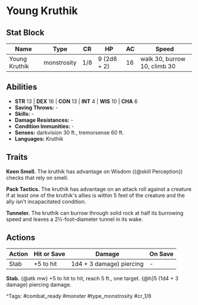 # Young Kruthik

## Stat Block

| Name | Type | CR | HP | AC | Speed |
|------|------|----|----|----|-------|
| Young Kruthik | monstrosity | 1/8 | 9 (2d6 + 2) | 16 | walk 30, burrow 10, climb 30 |

## Abilities

- **STR** 13 | **DEX** 16 | **CON** 13 | **INT** 4 | **WIS** 10 | **CHA** 6
- **Saving Throws:** -  
- **Skills:** -  
- **Damage Resistances:** -  
- **Condition Immunities:** -  
- **Senses:** darkvision 30 ft., tremorsense 60 ft.  
- **Languages:** Kruthik

## Traits

**Keen Smell.** The kruthik has advantage on Wisdom ({@skill Perception}) checks that rely on smell.

**Pack Tactics.** The kruthik has advantage on an attack roll against a creature if at least one of the kruthik's allies is within 5 feet of the creature and the ally isn't incapacitated condition.

**Tunneler.** The kruthik can burrow through solid rock at half its burrowing speed and leaves a 2½-foot-diameter tunnel in its wake.


## Actions

| Action | Hit or Save | Damage | On Save |
|--------|--------------|--------|----------|
| Stab | +5 to hit | 1d4 + 3 damage) piercing | - |

**Stab.** {@atk mw} +5 to hit to hit, reach 5 ft., one target. {@h}5 (1d4 + 3 damage) piercing damage.


^Tags: #combat_ready #monster #type_monstrosity #cr_1/8